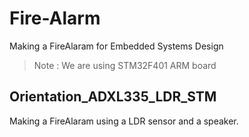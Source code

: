 # Fire-Alarm
 Making a FireAlaram for Embedded Systems Design  
   
   > Note : We are using STM32F401 ARM board  

 ## Orientation_ADXL335_LDR_STM  
 Making a FireAlaram using a LDR sensor and a speaker.

